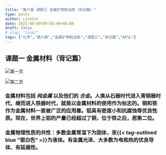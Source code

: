 ```yaml
---
title: "第六章 课题三 金属矿物和治炼（背记篇）"
type: posts
author: LiteCat
date: 2023-08-09T00:03:00+08:00
draft: false
# slug: "link/"
tags: ["化学","第六章","金属矿物和治炼","课题三","背记篇","AFSL"]
---
```


## 课题一 金属材料（背记篇）

![第一页](https://forum.litecat.buzz/file/p2rEdYl.jpg)

![第二页](https://forum.litecat.buzz/file/ixJbzuj.jpg)

### 金属材料包括 _纯金属_ 以及他们的 *合金*。人类从石器时代进入青铜器时代，继而进入铁器时代，就是以金属材料的使用作为标志的。铜和铁作为金属材料一直被广泛的应用着。铝具有密度小和抗腐蚀等优良性质。现在，世界上铝的产量已经超过了铜，位于铁之后，居第二位。
### 金属物理性质的共性：多数金属常温下为固体，汞{{< tag-outlined blue "银白色" >}}为液体。有金属光泽、大多数为电和热的优良导体、有延展性。